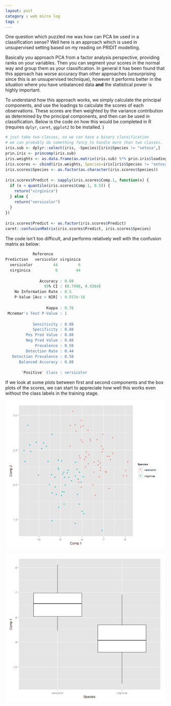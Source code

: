 ```yaml
---
layout: post
category : web micro log
tags : 
---
```


One question which puzzled me was how can PCA be used in a classification sense? Well here is an approach which is used in unsupervised setting based on my reading on PRIDIT modelling.

Basically you approach PCA from a factor analysis perspective, providing ranks on your variables. Then you can segment your scores in the normal way and group them as your classification. In general it has been found that this approach has worse accuracy than other approaches (unsurprising since this is an unsupervised technique), however it performs better in the situation where you have unbalanced data **and** the statistical power is highly important. 

To understand how this approach works, we simply calculate the principal components, and use the loadings to calculate the scores of each observations. These scores are then weighted by the variance contribution as determined by the principal components, and then can be used in classification. Below is the code on how this would be completed in R (requires `dplyr`, `caret`, `ggplot2` to be installed. )

```r
# just take two classes, so we can have a binary classification
# we can probably do something fancy to handle more than two classes.
iris.sub <- dplyr::select(iris, -Species)[iris$Species != "setosa",] 
prin.iris <- princomp(iris.sub)
iris.weights <- as.data.frame(as.matrix(iris.sub) %*% prin.iris$loadings[,1:2])
iris.scores <- cbind(iris.weights, Species=iris[iris$Species != "setosa",c("Species")])
iris.scores$Species <- as.factor(as.character(iris.scores$Species))

iris.scores$Predict <- sapply(iris.scores$Comp.1, function(x) {
  if (x < quantile(iris.scores$Comp.1, 0.5)) {
    return("virginica")
  } else {
    return("versicolor")
  }
})

iris.scores$Predict <- as.factor(iris.scores$Predict)
caret::confusionMatrix(iris.scores$Predict, iris.scores$Species)
```

The code isn't too difficult, and performs relatively well with the confusion matrix as below:

```r
            Reference
Prediction   versicolor virginica
  versicolor         44         6
  virginica           6        44
                                          
               Accuracy : 0.88            
                 95% CI : (0.7998, 0.9364)
    No Information Rate : 0.5             
    P-Value [Acc > NIR] : 9.557e-16       
                                          
                  Kappa : 0.76            
 Mcnemar's Test P-Value : 1               
                                          
            Sensitivity : 0.88            
            Specificity : 0.88            
         Pos Pred Value : 0.88            
         Neg Pred Value : 0.88            
             Prevalence : 0.50            
         Detection Rate : 0.44            
   Detection Prevalence : 0.50            
      Balanced Accuracy : 0.88            
                                          
       'Positive' Class : versicolor      
```

If we look at some plots between first and second components and the box plots of the scores, we can start to appreciate how well this works even without the class labels in the training stage.

![scatter](/img/pca-classifier/scatter.png)

![boxplot](/img/pca-classifier/boxplot.png)

